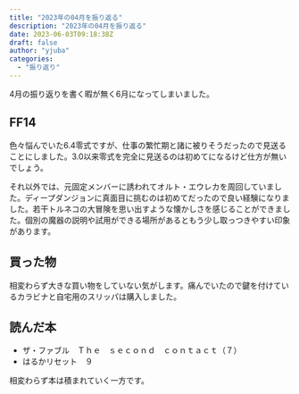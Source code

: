 ```yaml
---
title: "2023年の04月を振り返る"
description: "2023年の04月を振り返る"
date: 2023-06-03T09:18:38Z
draft: false
author: "yjuba"
categories:
  - "振り返り"
---
```


4月の振り返りを書く暇が無く6月になってしまいました。

## FF14
色々悩んでいた6.4零式ですが、仕事の繁忙期と諸に被りそうだったので見送ることにしました。3.0以来零式を完全に見送るのは初めてになるけど仕方が無いでしょう。

それ以外では、元固定メンバーに誘われてオルト・エウレカを周回していました。ディープダンジョンに真面目に挑むのは初めてだったので良い経験になりました。若干トルネコの大冒険を思い出すような懐かしさを感じることができました。個別の魔器の説明や試用ができる場所があるともう少し取っつきやすい印象があります。

## 買った物
相変わらず大きな買い物をしていない気がします。痛んでいたので鍵を付けているカラビナと自宅用のスリッパは購入しました。

## 読んだ本
- ザ・ファブル　Ｔｈｅ　ｓｅｃｏｎｄ　ｃｏｎｔａｃｔ（７）
- はるかリセット　９

相変わらず本は積まれていく一方です。
